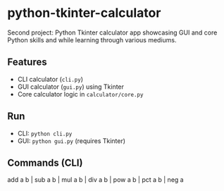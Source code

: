 # python-tkinter-calculator
Second project: Python Tkinter calculator app showcasing GUI and core Python skills and while learning through various mediums.

## Features
- CLI calculator (`cli.py`)
- GUI calculator (`gui.py`) using Tkinter
- Core calculator logic in `calculator/core.py`

## Run
- CLI: `python cli.py`
- GUI: `python gui.py` (requires Tkinter)

## Commands (CLI)

add a b | sub a b | mul a b | div a b | pow a b | pct a b | neg a